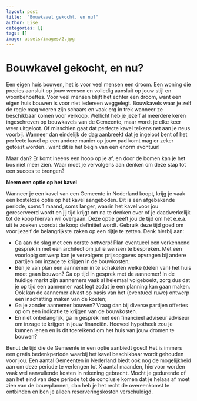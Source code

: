 ```yaml
---
layout: post
title:  "Bouwkavel gekocht, en nu?"
author: Lise
categories: []
tags: []
image: assets/images/2.jpg
---
```


# Bouwkavel gekocht, en nu? #

Een eigen huis bouwen, het is voor veel mensen een droom. Een woning die precies aansluit op jouw wensen en volledig aansluit op jouw stijl en woonbehoeftes. Voor veel mensen blijft het echter een droom, want een eigen huis bouwen is voor niet iedereen weggelegt. Bouwkavels waar je zelf de regie mag voeren zijn schaars en vaak erg in trek wanneer ze beschikbaar komen voor verkoop. Wellicht heb je jezelf al meerdere keren ingeschreven op bouwkavels van de Gemeente, maar wordt je elke keer weer uitgeloot. Of misschien gaat dat perfecte kavel telkens net aan je neus voorbij. 
Wanneer dan eindelijk de dag aanbreekt dat je ingeloot bent of het perfecte kavel op een andere manier op jouw pad komt mag er zeker getoast worden.. want dit is het begin van een enorm avontuur! 

Maar dan? Er komt ineens een hoop op je af, en door de bomen kan je het bos niet meer zien. Waar moet je vervolgens aan denken om deze stap tot een succes te brengen?   

**Neem een optie op het kavel**

Wanneer je een kavel van een Gemeente in Nederland koopt, krijg je vaak een kosteloze optie op het kavel aangeboden. Dit is een afgebakende periode, soms 1 maand, soms langer, waarin het kavel voor jou gereserveerd wordt en jij tijd krijgt om na te denken over of je daadwerkelijk tot de koop hiervan wil overgaan. Deze optie geeft jou de tijd om het e.e.a. uit te zoeken voordat de koop definitief wordt. Gebruik deze tijd goed om voor jezelf de belangrijkste zaken op een rijtje te zetten. Denk hierbij aan:

- Ga aan de slag met een eerste ontwerp! Plan eventueel een verkennend gesprek in met een architect om jullie wensen te bespreken. Met een voorlopig ontwerp kan je vervolgens prijsopgaves opvragen bij andere partijen om inzage te krijgen in de bouwkosten;
- Ben je van plan een aannemer in te schakelen welke (delen van) het huis moet gaan bouwen? Ga op tijd in gesprek met de aannemer! In de huidige markt zijn aannemers vaak al helemaal volgeboekt, zorg dus dat je op tijd een aannemer vast legt zodat je een planning kan gaan maken. Ook kan de aannemer alvast op basis van het (eventueel ruwe) ontwerp een inschatting maken van de kosten;
- Ga je zonder aannemer bouwen? Vraag dan bij diverse partijen offertes op om een indicatie te krijgen van de bouwkosten.
- En niet onbelangrijk, ga in gesprek met een financieel adviseur adviseur om inzage te krijgen in jouw financiën. Hoeveel hypotheek zou je kunnen lenen en is dit toereikend om het huis van jouw dromen te bouwen?

Benut de tijd die de Gemeente in een optie aanbiedt goed! Het is immers een gratis bedenkperiode waarbij het kavel beschikbaar wordt gehouden voor jou. Een aantal Gemeenten in Nederland biedt ook nog de mogelijkheid aan om deze periode te verlengen tot X aantal maanden, hiervoor worden vaak wel aanvullende kosten in rekening gebracht. Mocht je gedurende of aan het eind van deze periode tot de conclusie komen dat je helaas af moet zien van de bouwplannen, dan heb je het recht de overeenkomst te ontbinden en ben je alleen reserveringskosten verschuldigd. 

 


